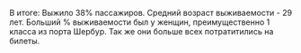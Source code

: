 В итоге: Выжило 38% пассажиров. Средний возраст выживаемости - 29 лет. Больший % выживаемости был у женщин, преимущественно 1 класса из порта Шербур. Так же они больше всех потратитились на билеты. 
